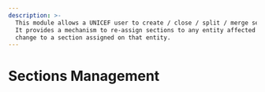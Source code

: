 ```yaml
---
description: >-
  This module allows a UNICEF user to create / close / split / merge sections.
  It provides a mechanism to re-assign sections to any entity affected by a
  change to a section assigned on that entity.
---
```


# Sections Management

